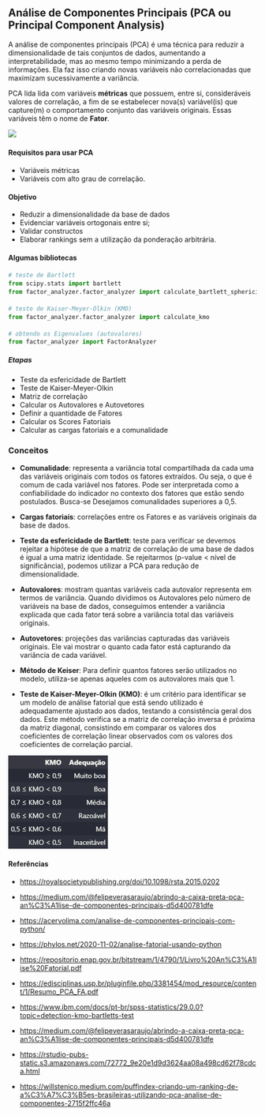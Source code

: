 ## Análise de Componentes Principais (PCA ou Principal Component Analysis)

A análise de componentes principais (PCA) é uma técnica para reduzir a dimensionalidade de tais conjuntos de dados, aumentando a interpretabilidade, mas ao mesmo tempo minimizando a perda de informações. Ela faz isso criando novas variáveis não correlacionadas que maximizam sucessivamente a variância. 

PCA lida lida com variáveis **métricas** que possuem, entre si, consideráveis valores de correlação, a fim de se estabelecer nova(s) variável(is) que capture(m) o comportamento conjunto das variáveis originais. Essas variáveis têm o nome de **Fator**.

![](https://programmathically.com/wp-content/uploads/2021/08/xpca-2-dimensions-1024x644.png.pagespeed.ic.QjLsspTdxx.webp)

#### Requisitos para usar PCA
* Variáveis métricas
* Variáveis com alto grau de correlação.

#### Objetivo
* Reduzir a dimensionalidade da base de dados
* Evidenciar variáveis ortogonais entre si;
* Validar constructos
* Elaborar rankings sem a utilização da ponderação arbitrária.


#### Algumas bibliotecas

```python
# teste de Bartlett
from scipy.stats import bartlett 
from factor_analyzer.factor_analyzer import calculate_bartlett_sphericity

# teste de Kaiser-Meyer-Olkin (KMO)
from factor_analyzer.factor_analyzer import calculate_kmo

# obtendo os Eigenvalues (autovalores)
from factor_analyzer import FactorAnalyzer
```


##### Etapas
* Teste da esfericidade de Bartlett
* Teste de Kaiser-Meyer-Olkin
* Matriz de correlação
* Calcular os Autovalores e Autovetores
* Definir a quantidade de Fatores
* Calcular os Scores Fatoriais
* Calcular as cargas fatoriais e a comunalidade



### Conceitos
- **Comunalidade**: representa a variância total compartilhada da cada uma das variáveis originais com todos os fatores extraídos. Ou seja, o que é comum de cada variável nos fatores. Pode ser interpretada como a confiabilidade do indicador no contexto dos fatores que estão sendo postulados. Busca-se Desejamos comunalidades superiores a 0,5.

- **Cargas fatoriais**: correlações entre os Fatores e as variáveis originais da base de dados.

- **Teste da esfericidade de Bartlett**: teste para verificar se devemos rejeitar a hipótese de que a matriz de correlação de uma base de dados é igual a uma matriz identidade. Se rejeitarmos (p-value < nível de significância), podemos utilizar a PCA para redução de dimensionalidade.

- **Autovalores**: mostram quantas variáveis cada autovalor representa em termos de variância. Quando dividimos os Autovalores pelo número de variáveis na base de dados, conseguimos entender a variância explicada que cada fator terá sobre a variância total das variáveis originais.

- **Autovetores**: projeções das variâncias capturadas das variáveis originais. Ele vai mostrar o quanto cada fator está capturando da variância de cada variável.

- **Método de Keiser**: Para definir quantos fatores serão utilizados no modelo, utiliza-se apenas aqueles com os autovalores mais que 1.

- **Teste de Kaiser-Meyer-Olkin (KMO)**: é um critério para identificar se um modelo de análise fatorial que está sendo utilizado é adequadamente ajustado aos dados, testando a consistência geral dos dados. Este método verifica se a matriz de correlação inversa é próxima da matriz diagonal, consistindo em comparar os valores dos coeficientes de correlação linear observados com os valores dos coeficientes de correlação parcial.

![](kmo.png)



#### Referências

- https://royalsocietypublishing.org/doi/10.1098/rsta.2015.0202

- https://medium.com/@felipeverasaraujo/abrindo-a-caixa-preta-pca-an%C3%A1lise-de-componentes-principais-d5d400781dfe

- https://acervolima.com/analise-de-componentes-principais-com-python/

- https://phylos.net/2020-11-02/analise-fatorial-usando-python

- https://repositorio.enap.gov.br/bitstream/1/4790/1/Livro%20An%C3%A1lise%20Fatorial.pdf

- https://edisciplinas.usp.br/pluginfile.php/3381454/mod_resource/content/1/Resumo_PCA_FA.pdf

- https://www.ibm.com/docs/pt-br/spss-statistics/29.0.0?topic=detection-kmo-bartletts-test

- https://medium.com/@felipeverasaraujo/abrindo-a-caixa-preta-pca-an%C3%A1lise-de-componentes-principais-d5d400781dfe

- https://rstudio-pubs-static.s3.amazonaws.com/72772_9e20e1d9d3624aa08a498cd62f78cdca.html

- https://willstenico.medium.com/puffindex-criando-um-ranking-de-a%C3%A7%C3%B5es-brasileiras-utilizando-pca-analise-de-componentes-2715f2ffc46a